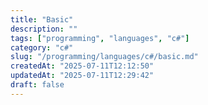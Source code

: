 ```yaml
---
title: "Basic"
description: ""
tags: ["programming", "languages", "c#"]
category: "c#"
slug: "/programming/languages/c#/basic.md"
createdAt: "2025-07-11T12:12:50"
updatedAt: "2025-07-11T12:29:42"
draft: false
---
```

